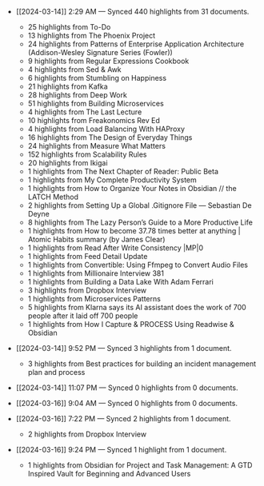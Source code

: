 - [[2024-03-14]] 2:29 AM — Synced 440 highlights from 31 documents.
    - 25 highlights from To-Do
    - 13 highlights from The Phoenix Project
    - 24 highlights from Patterns of Enterprise Application Architecture (Addison-Wesley Signature Series (Fowler))
    - 9 highlights from Regular Expressions Cookbook
    - 4 highlights from Sed & Awk
    - 6 highlights from Stumbling on Happiness
    - 21 highlights from Kafka
    - 28 highlights from Deep Work
    - 51 highlights from Building Microservices
    - 4 highlights from The Last Lecture
    - 10 highlights from Freakonomics Rev Ed
    - 4 highlights from Load Balancing With HAProxy
    - 16 highlights from The Design of Everyday Things
    - 24 highlights from Measure What Matters
    - 152 highlights from Scalability Rules
    - 20 highlights from Ikigai
    - 1 highlights from The Next Chapter of Reader: Public Beta
    - 1 highlights from My Complete Productivity System
    - 1 highlights from How to Organize Your Notes in Obsidian // the LATCH Method
    - 2 highlights from Setting Up a Global .Gitignore File — Sebastian De Deyne
    - 8 highlights from The Lazy Person’s Guide to a More Productive Life
    - 1 highlights from How to become 37.78 times better at anything | Atomic Habits summary (by James Clear)
    - 1 highlights from Read After Write Consistency |MP|0
    - 1 highlights from Feed Detail Update
    - 1 highlights from Convertible: Using Ffmpeg to Convert Audio Files
    - 1 highlights from Millionaire Interview 381
    - 1 highlights from Building a Data Lake With Adam Ferrari
    - 3 highlights from Dropbox Interview
    - 1 highlights from Microservices Patterns
    - 5 highlights from Klarna says its AI assistant does the work of 700 people after it laid off 700 people
    - 1 highlights from How I Capture & PROCESS Using Readwise & Obsidian

- [[2024-03-14]] 9:52 PM — Synced 3 highlights from 1 document.
    - 3 highlights from Best practices for building an incident management plan and process

- [[2024-03-14]] 11:07 PM — Synced 0 highlights from 0 documents.

- [[2024-03-16]] 9:04 AM — Synced 0 highlights from 0 documents.

- [[2024-03-16]] 7:22 PM — Synced 2 highlights from 1 document.
    - 2 highlights from Dropbox Interview

- [[2024-03-16]] 9:24 PM — Synced 1 highlight from 1 document.
    - 1 highlights from Obsidian for Project and Task Management: A GTD Inspired Vault for Beginning and Advanced Users

